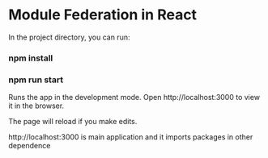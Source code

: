 # Module Federation in React

In the project directory, you can run:

### npm install

### npm run start

Runs the app in the development mode.
Open http://localhost:3000 to view it in the browser.

The page will reload if you make edits.

 http://localhost:3000 is main application and it imports packages in other dependence


